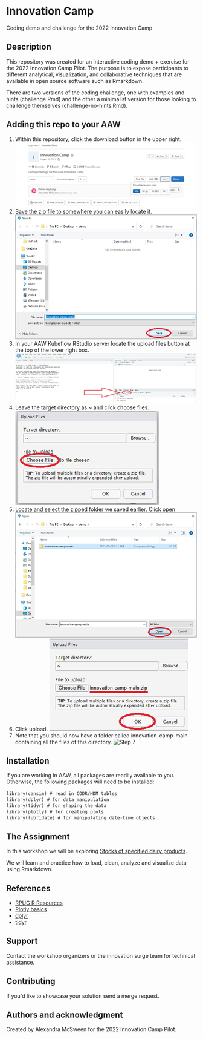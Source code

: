 # Innovation Camp
Coding demo and challenge for the 2022 Innovation Camp

## Description
This repository was created for an interactive coding demo + exercise for the 2022 Innovation Camp Pilot. The purpose is to expose participants to different analytical, visualization, and collaborative techniques that are available in open source software such as Rmarkdown.

There are two versions of the coding challenge, one with examples and hints (challenge.Rmd) and the other a minimalist version for those looking to challenge themselves (challenge-no-hints.Rmd).

## Adding this repo to your AAW
1. Within this repository, click the download button in the upper right.
 ![Step 1](/images/step1.jpg)
2. Save the zip file to somewhere you can easily locate it.
![Step 2](/images/step2.jpg)
3. In your AAW Kubeflow RStudio server locate the upload files button at the top of the lower right box.
![Step 3](/images/step3.jpg)
4. Leave the target directory as ~ and click choose files.
![Step 4](/images/step4.jpg)
5. Locate and select the zipped folder we saved earlier. Click open
![Step 5](/images/step5.jpg)
6. Click upload.
![Step 6](/images/step6.jpg)
7. Note that you should now have a folder called innovation-camp-main containing all the files of this directory.
![Step 7](/images/step7.jpg)
## Installation
If you are working in AAW, all packages are readily available to you. Otherwise, the following packages will need to be installed:

```
library(cansim) # read in CODR/NDM tables
library(dplyr) # for data manipulation
library(tidyr) # for shaping the data
library(plotly) # for creating plots
library(lubridate) # for manipulating date-time objects
```
## The Assignment
In this workshop we will be exploring [Stocks of specified dairy products](https://www150.statcan.gc.ca/t1/tbl1/en/tv.action?pid=3210000101#tables). 

We will learn and practice how to load, clean, analyze and visualize data using Rmarkdown.

## References 
- [RPUG R Resources](https://rpug.pages.cloud.statcan.ca/en/resources/r/)
- [Plotly basics](https://plotly.com/r/creating-and-updating-figures/)
- [dplyr](https://dplyr.tidyverse.org/)
- [tidyr](https://tidyr.tidyverse.org/)


## Support
Contact the workshop organizers or the innovation surge team for technical assistance.

## Contributing
If you'd like to showcase your solution send a merge request.

## Authors and acknowledgment
Created by Alexandra McSween for the 2022 Innovation Camp Pilot.
